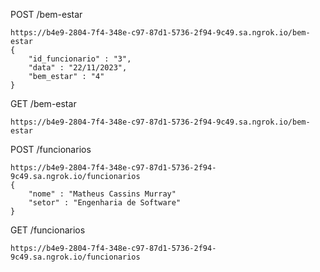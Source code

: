 POST /bem-estar

    https://b4e9-2804-7f4-348e-c97-87d1-5736-2f94-9c49.sa.ngrok.io/bem-estar
    {
        "id_funcionario" : "3",
        "data" : "22/11/2023",
        "bem_estar" : "4"
    }

GET /bem-estar

    https://b4e9-2804-7f4-348e-c97-87d1-5736-2f94-9c49.sa.ngrok.io/bem-estar


POST /funcionarios

    https://b4e9-2804-7f4-348e-c97-87d1-5736-2f94-9c49.sa.ngrok.io/funcionarios
    {
        "nome" : "Matheus Cassins Murray"
        "setor" : "Engenharia de Software"
    }

GET /funcionarios

    https://b4e9-2804-7f4-348e-c97-87d1-5736-2f94-9c49.sa.ngrok.io/funcionarios

